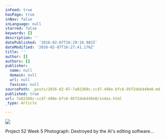```yaml
---
inFeed: true
hasPage: true
inNav: false
inLanguage: null
starred: false
keywords: []
description: ''
datePublished: '2016-02-07T16:29:18.982Z'
dateModified: '2016-02-07T16:27:41.176Z'
title: ''
author: []
authors: []
publisher:
  name: null
  domain: null
  url: null
  favicon: null
sourcePath: _posts/2016-02-07-7a02360c-cc47-498e-bfc6-95f2deb449e0.md
published: true
url: 7a02360c-cc47-498e-bfc6-95f2deb449e0/index.html
_type: Article

---
```

![](https://the-grid-user-content.s3-us-west-2.amazonaws.com/6329211e-f0ee-4358-b11f-eb61066399b5.jpg)

Project 52 Week 5 Photograph: Destroyed by the AI's editing software...